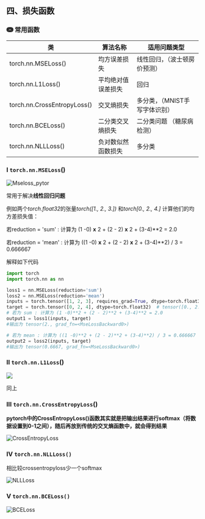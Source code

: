 ## 四、损失函数

### ↈ 常用函数

| 类                          | 算法名称           | 适用问题类型                  |
| --------------------------- | ------------------ | ----------------------------- |
| torch.nn.MSELoss()          | 均方误差损失       | 线性回归，（波士顿房价预测）  |
| torch.nn.L1Loss()           | 平均绝对值误差损失 | 回归                          |
| torch.nn.CrossEntropyLoss() | 交叉熵损失         | 多分类，（MNIST手写字体识别） |
| torch.nn.BCELoss()          | 二分类交叉熵损失   | 二分类问题 （糖尿病检测）     |
| torch.nn.NLLLoss()          | 负对数似然函数损失 | 多分类                        |



### Ⅰ `torch.nn.MSELoss`()

![Mseloss_pytor](https://drailife.oss-cn-beijing.aliyuncs.com/img/202207162348524.png)

常用于解决**线性回归问题**

例如两个*torch.float32*的张量*torch([1., 2., 3.])* 和*torch[0., 2., 4.]* 计算他们的均方差损失值：

若reduction = 'sum'  : 计算为 (1 -0) **x** 2 + (2 - 2) **x** 2 + (3-4)**2 = 2.0

若reduction = 'mean' :  计算为 ((1 -0) **x** 2 + (2 - 2) **x** 2 + (3-4)**2)  /  3 = 0.666667

解释如下代码

```python
import torch
import torch.nn as nn

loss1 = nn.MSELoss(reduction='sum')
loss2 = nn.MSELoss(reduction='mean')
inputs = torch.tensor([1, 2, 3], requires_grad=True, dtype=torch.float32)  # tensor([1., 2., 3.], requires_grad=True)
target = torch.tensor([0, 2, 4], dtype=torch.float32)  # tensor([0., 2., 4.])
# 若为 sum : 计算为 (1 -0)**2 + (2 - 2)**2 + (3-4)**2 = 2.0
output1 = loss1(inputs, target)  
#输出为 tensor(2., grad_fn=<MseLossBackward0>)

# 若为 mean : 计算为 ((1 -0)**2 + (2 - 2)**2 + (3-4)**2) / 3 = 0.666667
output2 = loss2(inputs, target)  
#输出为 tensor(0.6667, grad_fn=<MseLossBackward0>)
```



### Ⅱ  `torch.nn.L1Loss`()

<div><img src="D:\Application data(D)\Typora\Image\L1Loss.png"></img></div>

同上

### Ⅲ  `torch.nn.CrossEntropyLoss`()

**pytorch中的CrossEntropyLoss()函数其实就是把输出结果进行softmax（将数据设置到0-1之间），随后再放到传统的交叉熵函数中，就会得到结果**

![CrossEntropyLoss](https://drailife.oss-cn-beijing.aliyuncs.com/img/202207162348209.png)

### Ⅳ `torch.nn.NLLLoss()`

相比较crossentropyloss少一个softmax

![NLLLoss](https://drailife.oss-cn-beijing.aliyuncs.com/img/202207162348752.png)

### Ⅴ `torch.nn.BCELoss()`

![BCELoss](https://drailife.oss-cn-beijing.aliyuncs.com/img/202207162348895.png)

